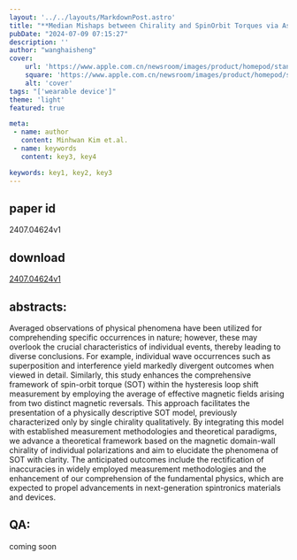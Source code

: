 ```yaml
---
layout: '../../layouts/MarkdownPost.astro'
title: "**Median Mishaps between Chirality and SpinOrbit Torques via Asymmetric Hysteresis**"
pubDate: "2024-07-09 07:15:27"
description: ''
author: "wanghaisheng"
cover:
    url: 'https://www.apple.com.cn/newsroom/images/product/homepod/standard/Apple-HomePod-hero-230118_big.jpg.large_2x.jpg'
    square: 'https://www.apple.com.cn/newsroom/images/product/homepod/standard/Apple-HomePod-hero-230118_big.jpg.large_2x.jpg'
    alt: 'cover'
tags: "['wearable device']" 
theme: 'light'
featured: true

meta:
 - name: author
   content: Minhwan Kim et.al.
 - name: keywords
   content: key3, key4

keywords: key1, key2, key3
---
```


## paper id
2407.04624v1
## download
[2407.04624v1](http://arxiv.org/abs/2407.04624v1)
## abstracts:
Averaged observations of physical phenomena have been utilized for comprehending specific occurrences in nature; however, these may overlook the crucial characteristics of individual events, thereby leading to diverse conclusions. For example, individual wave occurrences such as superposition and interference yield markedly divergent outcomes when viewed in detail. Similarly, this study enhances the comprehensive framework of spin-orbit torque (SOT) within the hysteresis loop shift measurement by employing the average of effective magnetic fields arising from two distinct magnetic reversals. This approach facilitates the presentation of a physically descriptive SOT model, previously characterized only by single chirality qualitatively. By integrating this model with established measurement methodologies and theoretical paradigms, we advance a theoretical framework based on the magnetic domain-wall chirality of individual polarizations and aim to elucidate the phenomena of SOT with clarity. The anticipated outcomes include the rectification of inaccuracies in widely employed measurement methodologies and the enhancement of our comprehension of the fundamental physics, which are expected to propel advancements in next-generation spintronics materials and devices.
## QA:
coming soon
